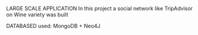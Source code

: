 LARGE SCALE APPLICATION
In this project a social network like TripAdvisor on Wine variety was built

DATABASED used: MongoDB + Neo4J
